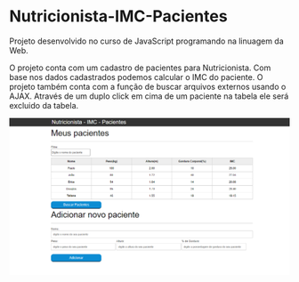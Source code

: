 # Nutricionista-IMC-Pacientes
Projeto desenvolvido no curso de JavaScript programando na linuagem da Web.

O projeto conta com um cadastro de pacientes para Nutricionista. Com base nos dados cadastrados podemos calcular o IMC do paciente.
O projeto também conta com a função de buscar arquivos externos usando o AJAX. Através de um duplo click em cima de um paciente na tabela ele será excluido da tabela.

![Design preview](./img/imc.png)
